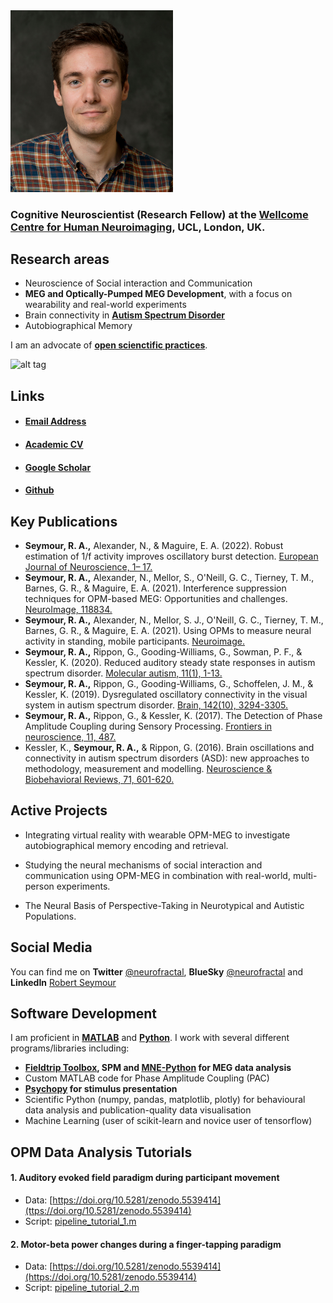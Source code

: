 
<img src="./images/seymour2.jpg" width="260">


### Cognitive Neuroscientist (Research Fellow) at the **[Wellcome Centre for Human Neuroimaging](https://www.fil.ion.ucl.ac.uk/)**, UCL, London, UK.

## Research areas
- Neuroscience of Social interaction and Communication
- **MEG and Optically-Pumped MEG Development**, with a focus on wearability and real-world experiments
- Brain connectivity in **[Autism Spectrum Disorder](http://www.autism.org.uk/about/what-is.aspx)**
- Autobiographical Memory

I am an advocate of **[open scienctific practices](https://elifesciences.org/content/5/e16800?utm_campaign=BMC40104U&utm_medium=BMCemail&utm_source=Teradata)**.

![alt tag](http://i.imgur.com/P9dF0Vp.png)

## Links

* #### [Email Address](mailto:rob.seymour@ucl.ac.uk)

* #### [Academic CV](https://docs.google.com/document/d/1jDZKCDEXu6r5ropmIk2tI1q334lkidTuAzkDNIMc148/edit?usp=sharing)

* #### [Google Scholar](https://scholar.google.co.uk/citations?user=IAAhK00AAAAJ&hl=en) 

* #### [Github](http://github.com/neurofractal)

## Key Publications

- **Seymour, R. A.,** Alexander, N., & Maguire, E. A. (2022). Robust estimation of 1/f activity improves oscillatory burst detection. [European Journal of Neuroscience, 1– 17.](https://doi.org/10.1111/ejn.15829)
- **Seymour, R. A.,** Alexander, N., Mellor, S., O'Neill, G. C., Tierney, T. M., Barnes, G. R., & Maguire, E. A. (2021). Interference suppression techniques for OPM-based MEG: Opportunities and challenges. [NeuroImage, 118834.](https://doi.org/10.1016/j.neuroimage.2021.118834)
- **Seymour, R. A.,** Alexander, N., Mellor, S. J., O'Neill, G. C., Tierney, T. M., Barnes, G. R., & Maguire, E. A. (2021). Using OPMs to measure neural activity in standing, mobile participants. [Neuroimage.](https://doi.org/10.1016/j.neuroimage.2021.118604)
- **Seymour, R. A.,** Rippon, G., Gooding-Williams, G., Sowman, P. F., & Kessler, K. (2020). Reduced auditory steady state responses in autism spectrum disorder. [Molecular autism, 11(1), 1-13.](https://link.springer.com/article/10.1186/s13229-020-00357-y)
- **Seymour, R. A.,** Rippon, G., Gooding-Williams, G., Schoffelen, J. M., & Kessler, K. (2019). Dysregulated oscillatory connectivity in the visual system in autism spectrum disorder. [Brain, 142(10), 3294-3305.](https://doi.org/10.1093/brain/awz214)
- **Seymour, R. A.,** Rippon, G., & Kessler, K. (2017). The Detection of Phase Amplitude Coupling during Sensory Processing. [Frontiers in neuroscience, 11, 487.](https://doi.org/10.3389/fnins.2017.00487)
- Kessler, K., **Seymour, R. A.,** & Rippon, G. (2016). Brain oscillations and connectivity in autism spectrum disorders (ASD): new approaches to methodology, measurement and modelling. [Neuroscience & Biobehavioral Reviews, 71, 601-620.](https://doi.org/10.1016/j.neubiorev.2016.10.002) 


## Active Projects

  * Integrating virtual reality with wearable OPM-MEG to investigate autobiographical memory encoding and retrieval.
    
  * Studying the neural mechanisms of social interaction and communication using OPM-MEG in combination with real-world, multi-person experiments.

  * The Neural Basis of Perspective-Taking in Neurotypical and Autistic Populations.
    

## Social Media
  
 You can find me on **Twitter** [@neurofractal](https://twitter.com/neurofractal), **BlueSky** [@neurofractal](https://bsky.app/profile/neurofractal.bsky.social) and **LinkedIn** [Robert Seymour](https://www.linkedin.com/in/robert-seymour-9aba6580?trk=nav_responsive_tab_profile_pic)
 
## Software Development

I am proficient in **[MATLAB](https://www.mathworks.com/products/matlab.html)** and **[Python](https://www.python.org/)**. I work with several different programs/libraries including:

* **[Fieldtrip Toolbox](http://www.fieldtriptoolbox.org/), SPM and [MNE-Python](https://mne.tools/stable/index.html) for MEG data analysis**
* Custom MATLAB code for Phase Amplitude Coupling (PAC)
* **[Psychopy](http://www.psychopy.org/) for stimulus presentation**
* Scientific Python (numpy, pandas, matplotlib, plotly) for behavioural data analysis and publication-quality data visualisation
* Machine Learning (user of scikit-learn and novice user of tensorflow)

## OPM Data Analysis Tutorials

#### 1. Auditory evoked field paradigm during participant movement
- Data: [https://doi.org/10.5281/zenodo.5539414](ttps://doi.org/10.5281/zenodo.5539414)
- Script: [pipeline_tutorial_1.m](https://github.com/FIL-OPMEG/tutorials_interference/blob/main/pipeline_tutorial_2.m)

#### 2. Motor-beta power changes during a finger-tapping paradigm
- Data: [https://doi.org/10.5281/zenodo.5539414](https://doi.org/10.5281/zenodo.5539414)
- Script: [pipeline_tutorial_2.m](https://github.com/FIL-OPMEG/tutorials_interference/blob/main/pipeline_tutorial_2.m)
    
